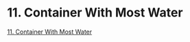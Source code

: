 # 11. Container With Most Water


[11. Container With Most Water](https://leetcode.com/problems/container-with-most-water/description/)